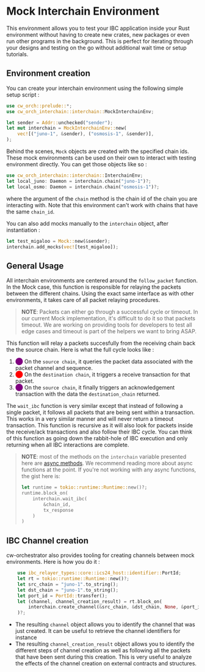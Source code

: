 # Mock Interchain Environment

This environment allows you to test your IBC application inside your Rust environment without having to create new crates, new packages or even run other programs in the background. This is perfect for iterating through your designs and testing on the go without additional wait time or setup tutorials. 

## Environment creation

You can create your interchain environment using the following simple setup script : 

```rust
use cw_orch::prelude::*;
use cw_orch_interchain::interchain::MockInterchainEnv;

let sender = Addr::unchecked("sender");
let mut interchain = MockInterchainEnv::new(
    vec![("juno-1", &sender), ("osmosis-1", &sender)],
);
```
Behind the scenes, `Mock` objects are created with the specified chain ids. These mock environments can be used on their own to interact with testing environment directly. You can get those objects like so : 
```rust
use cw_orch_interchain::interchain::InterchainEnv;
let local_juno: Daemon = interchain.chain("juno-1")?;
let local_osmo: Daemon = interchain.chain("osmosis-1")?;
```

where the argument of the `chain` method is the chain id of the chain you are interacting with. Note that this environment can't work with chains that have the same `chain_id`. 

You can also add mocks manually to the `interchain` object, after instantiation : 
```rust
let test_migaloo = Mock::new(&sender);
interchain.add_mocks(vec![test_migaloo]);
```

## General Usage

All interchain environments are centered around the `follow_packet` function. In the Mock case, this function is responsible for relaying the packets between the different chains. Using the exact same interface as with other environments, it takes care of all packet relaying procedures.

> **NOTE**: Packets can either go through a successful cycle or timeout. In our current Mock implementation, it's difficult to do it so that packets timeout. We are working on providing tools for developers to test all edge cases and timeout is part of the helpers we want to bring ASAP. 

This function will relay a packets succesfully from the receiving chain back the the source chain. Here is what the full cycle looks like : 

1. <span style="color:purple">⬤</span> On the `source chain`, it queries the packet data associated with the packet channel and sequence.
2. <span style="color:red">⬤</span> On the `destination chain`, it triggers a receive transaction for that packet. 
3. <span style="color:purple">⬤</span> On the `source chain`, it finally triggers an acknowledgement transaction with the data the `destination_chain` returned.


The `wait_ibc` function is very similar except that instead of following a single packet, it follows all packets that are being sent within a transaction. This works in a very similar manner and will never return a timeout transaction. This function is recursive as it will also look for packets inside the receive/ack transactions and also follow their IBC cycle. You can think of this function as going down the rabbit-hole of IBC execution and only returning when all IBC interactions are complete. 

> **NOTE**: most of the methods on the `interchain` variable presented here are [async methods](https://rust-lang.github.io/async-book/). We recommend reading more about async functions at the point. If you're not working with any async functions, the gist here is: 
>    ```rust
>    let runtime = tokio::runtime::Runtime::new()?;
>    runtime.block_on(
>        interchain.wait_ibc(
>            &chain_id,
>            tx_response
>        )
>    )
>    ```

## IBC Channel creation

cw-orchestrator also provides tooling for creating channels between mock environments. Here is how you do it : 
```rust
    use ibc_relayer_types::core::ics24_host::identifier::PortId;
    let rt = tokio::runtime::Runtime::new()?;
    let src_chain = "juno-1".to_string();
    let dst_chain = "juno-1".to_string();
    let port_id = PortId::transfer();
    let (channel, channel_creation_result) = rt.block_on(
        interchain.create_channel(&src_chain, &dst_chain, None, &port_id, &port_id, "ics20-1")
    )?;
```

- The resulting `channel` object allows you to identify the channel that was just created. It can be useful to retrieve the channel identifiers for instance
- The resulting `channel_creation_result` object allows you to identify the different steps of channel creation as well as following all the packets that have been sent during this creation. This is very useful to analyze the effects of the channel creation on external contracts and structures. 